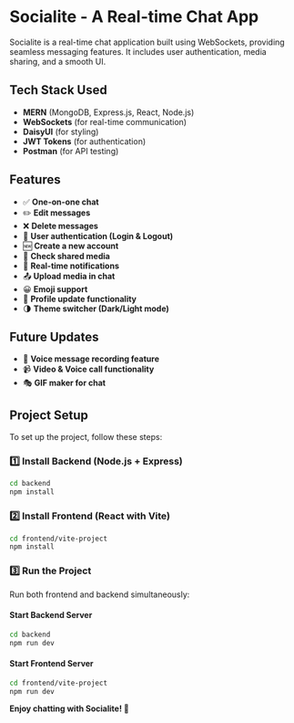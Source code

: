 # Socialite - A Real-time Chat App

Socialite is a real-time chat application built using WebSockets, providing seamless messaging features. It includes user authentication, media sharing, and a smooth UI.

## Tech Stack Used

- **MERN** (MongoDB, Express.js, React, Node.js)
- **WebSockets** (for real-time communication)
- **DaisyUI** (for styling)
- **JWT Tokens** (for authentication)
- **Postman** (for API testing)

## Features

- ✅ **One-on-one chat**
- ✏️ **Edit messages**
- ❌ **Delete messages**
- 🔑 **User authentication (Login & Logout)**
- 🆕 **Create a new account**
- 📂 **Check shared media**
- 🔔 **Real-time notifications**
- 📤 **Upload media in chat**
- 😀 **Emoji support**
- 👤 **Profile update functionality**
- 🌗 **Theme switcher (Dark/Light mode)**

## Future Updates

- 🎤 **Voice message recording feature**
- 📹 **Video & Voice call functionality**
- 🎭 **GIF maker for chat**

## Project Setup

To set up the project, follow these steps:

### 1️⃣ Install Backend (Node.js + Express)

```sh
cd backend
npm install
```

### 2️⃣ Install Frontend (React with Vite)

```sh
cd frontend/vite-project
npm install
```

### 3️⃣ Run the Project

Run both frontend and backend simultaneously:

#### Start Backend Server

```sh
cd backend
npm run dev
```

#### Start Frontend Server

```sh
cd frontend/vite-project
npm run dev
```

**Enjoy chatting with Socialite! 🚀**

